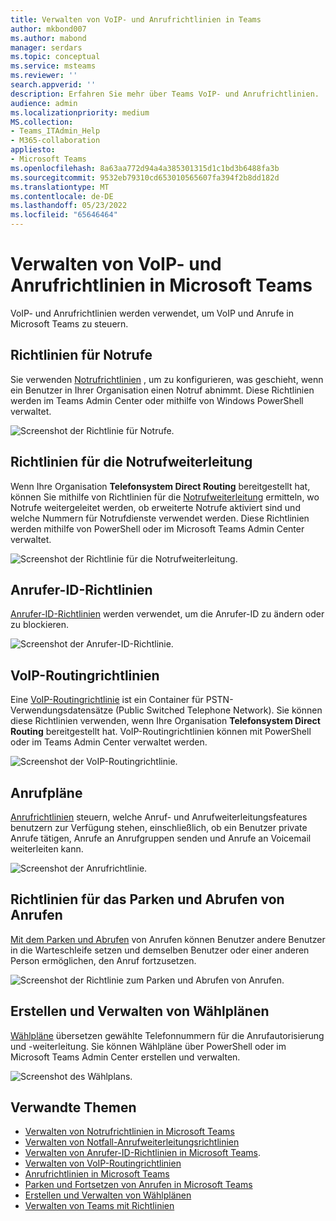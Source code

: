 ```yaml
---
title: Verwalten von VoIP- und Anrufrichtlinien in Teams
author: mkbond007
ms.author: mabond
manager: serdars
ms.topic: conceptual
ms.service: msteams
ms.reviewer: ''
search.appverid: ''
description: Erfahren Sie mehr über Teams VoIP- und Anrufrichtlinien.
audience: admin
ms.localizationpriority: medium
MS.collection:
- Teams_ITAdmin_Help
- M365-collaboration
appliesto:
- Microsoft Teams
ms.openlocfilehash: 8a63aa772d94a4a385301315d1c1bd3b6488fa3b
ms.sourcegitcommit: 9532eb79310cd653010565607fa394f2b8dd182d
ms.translationtype: MT
ms.contentlocale: de-DE
ms.lasthandoff: 05/23/2022
ms.locfileid: "65646464"
---
```

# <a name="manage-voice-and-calling-policies-in-microsoft-teams"></a>Verwalten von VoIP- und Anrufrichtlinien in Microsoft Teams

VoIP- und Anrufrichtlinien werden verwendet, um VoIP und Anrufe in Microsoft Teams zu steuern.

## <a name="emergency-calling-policies"></a>Richtlinien für Notrufe

Sie verwenden [Notrufrichtlinien](manage-emergency-calling-policies.md) , um zu konfigurieren, was geschieht, wenn ein Benutzer in Ihrer Organisation einen Notruf abnimmt. Diese Richtlinien werden im Teams Admin Center oder mithilfe von Windows PowerShell verwaltet.

![Screenshot der Richtlinie für Notrufe.](media/emergency-calling-policy2.png)

## <a name="emergency-call-routing-policies"></a>Richtlinien für die Notrufweiterleitung

Wenn Ihre Organisation **Telefonsystem Direct Routing** bereitgestellt hat, können Sie mithilfe von Richtlinien für die [Notrufweiterleitung](manage-emergency-call-routing-policies.md) ermitteln, wo Notrufe weitergeleitet werden, ob erweiterte Notrufe aktiviert sind und welche Nummern für Notrufdienste verwendet werden. Diese Richtlinien werden mithilfe von PowerShell oder im Microsoft Teams Admin Center verwaltet.

![Screenshot der Richtlinie für die Notrufweiterleitung.](media/emergency-call-routing-policy.png)

## <a name="caller-id-policies"></a>Anrufer-ID-Richtlinien

[Anrufer-ID-Richtlinien](caller-id-policies.md) werden verwendet, um die Anrufer-ID zu ändern oder zu blockieren.

![Screenshot der Anrufer-ID-Richtlinie.](media/caller-id-policy.png)

## <a name="voice-routing-policies"></a>VoIP-Routingrichtlinien

Eine [VoIP-Routingrichtlinie](manage-voice-routing-policies.md) ist ein Container für PSTN-Verwendungsdatensätze (Public Switched Telephone Network). Sie können diese Richtlinien verwenden, wenn Ihre Organisation **Telefonsystem Direct Routing** bereitgestellt hat. VoIP-Routingrichtlinien können mit PowerShell oder im Teams Admin Center verwaltet werden.

![Screenshot der VoIP-Routingrichtlinie.](media/voice-routing-policy.png)

## <a name="calling-policies"></a>Anrufpläne

[Anrufrichtlinien](teams-calling-policy.md) steuern, welche Anruf- und Anrufweiterleitungsfeatures benutzern zur Verfügung stehen, einschließlich, ob ein Benutzer private Anrufe tätigen, Anrufe an Anrufgruppen senden und Anrufe an Voicemail weiterleiten kann.

![Screenshot der Anrufrichtlinie.](media/calling-policy.png)

## <a name="call-park-and-retrieve-policies"></a>Richtlinien für das Parken und Abrufen von Anrufen

[Mit dem Parken und Abrufen](call-park-and-retrieve.md) von Anrufen können Benutzer andere Benutzer in die Warteschleife setzen und demselben Benutzer oder einer anderen Person ermöglichen, den Anruf fortzusetzen.

![Screenshot der Richtlinie zum Parken und Abrufen von Anrufen.](media/call-park-policy.png)

## <a name="create-and-manage-dial-plans"></a>Erstellen und Verwalten von Wählplänen

[Wählpläne](create-and-manage-dial-plans.md) übersetzen gewählte Telefonnummern für die Anrufautorisierung und -weiterleitung. Sie können Wählpläne über PowerShell oder im Microsoft Teams Admin Center erstellen und verwalten.

![Screenshot des Wählplans.](media/dial-plans.png)

## <a name="related-topics"></a>Verwandte Themen

* [Verwalten von Notrufrichtlinien in Microsoft Teams](manage-emergency-calling-policies.md)
* [Verwalten von Notfall-Anrufweiterleitungsrichtlinien](manage-emergency-call-routing-policies.md)
* [Verwalten von Anrufer-ID-Richtlinien in Microsoft Teams](caller-id-policies.md).
* [Verwalten von VoIP-Routingrichtlinien](manage-voice-routing-policies.md)
* [Anrufrichtlinien in Microsoft Teams](teams-calling-policy.md)
* [Parken und Fortsetzen von Anrufen in Microsoft Teams](call-park-and-retrieve.md)
* [Erstellen und Verwalten von Wählplänen](create-and-manage-dial-plans.md)
* [Verwalten von Teams mit Richtlinien](manage-teams-with-policies.md)
